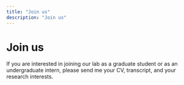 ```yaml
---
title: "Join us"
description: "Join us"
---
```


# Join us

If you are interested in joining our lab as a graduate student or as an undergraduate intern, please send me your CV, transcript, and your research interests.
